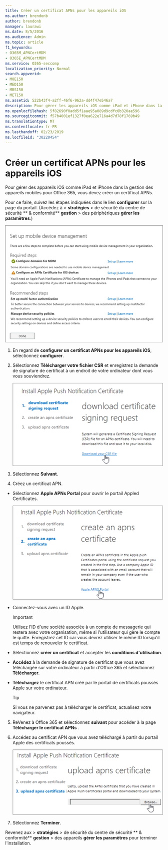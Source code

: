 ```yaml
---
title: Créer un certificat APNs pour les appareils iOS
ms.author: brendonb
author: brendonb
manager: laurawi
ms.date: 8/5/2016
ms.audience: Admin
ms.topic: article
f1_keywords:
- O365M_APNCertMDM
- O365E_APNCertMDM
ms.service: O365-seccomp
localization_priority: Normal
search.appverid:
- MOE150
- MED150
- MBS150
- MET150
ms.assetid: 522b43f4-a2ff-46f6-962a-dd4f47e546a7
description: Pour gérer les appareils iOS comme iPad et iPhone dans la gestion des appareils mobiles pour Office 365, procédez comme suit pour créer d'abord un certificat APNs.
ms.openlocfilehash: 5f82690f0add5f1aae95a089d9cdfc0b320ae596
ms.sourcegitcommit: f57b4001ef1327f0ea622e716a4d7d78f1769b49
ms.translationtype: MT
ms.contentlocale: fr-FR
ms.lasthandoff: 02/23/2019
ms.locfileid: "30220454"
---
```

# <a name="create-an-apns-certificate-for-ios-devices"></a>Créer un certificat APNs pour les appareils iOS

 Pour gérer des appareils iOS comme iPad et iPhone dans la gestion des appareils mobiles pour Office 365, vous devez créer un certificat APNs. 
  
Pour ce faire, suivez les étapes indiquées dans le lien **configurer** sur la page du portail. (Accédez à \> **stratégies** \> de sécurité du centre de sécurité ** &amp; conformité** **gestion** \> des périphériques **gérer les paramètres**.)
  
![Configurer la gestion des appareils mobiles requise et les étapes recommandées](media/d71e3c76-b6b9-4549-ade6-cbfab846d908.png)
  
1. En regard de **configurer un certificat APNs pour les appareils iOS**, sélectionnez **configurer**.
    
2. Sélectionnez **Télécharger votre fichier CSR** et enregistrez la demande de signature de certificat à un endroit de votre ordinateur dont vous vous souviendrez. 
    
    ![Boîte de dialogue installer le certificat APN](media/03aa8a24-e95c-4077-9b6b-ef76a86bafd7.png)
  
3. Sélectionnez **Suivant**.
    
4. Créez un certificat APN.
    
  - Sélectionnez **Apple APNs Portal** pour ouvrir le portail Appled Certificates. 
    
    ![Boîte de dialogue installer le certificat de notification APN avec le portail Apple APNS sélectionné](media/ce19f53c-f44a-470b-baf3-9278dfda2ba5.png)
  
  - Connectez-vous avec un ID Apple.
    
    > [!IMPORTANT]
    > Utilisez l'ID d'une société associée à un compte de messagerie qui restera avec votre organisation, même si l'utilisateur qui gère le compte le quitte. Enregistrez cet ID car vous devrez utiliser le même ID lorsqu'il est temps de renouveler le certificat. 
  
  - Sélectionnez **créer un certificat** et accepter les **conditions d'utilisation**.
    
  - **Accédez** à la demande de signature de certificat que vous avez téléchargée sur votre ordinateur à partir d'Office 365 et sélectionnez **Télécharger**.
    
  - **Téléchargez** le certificat APN créé par le portail de certificats poussés Apple sur votre ordinateur. 
    
    > [!TIP]
    > Si vous ne parvenez pas à télécharger le certificat, actualisez votre navigateur. 
  
5. ReVenez à Office 365 et sélectionnez **suivant** pour accéder à la page **Télécharger le certificat APNs** . 
    
6. Accédez au certificat APN que vous avez téléchargé à partir du portail Apple des certificats poussés.
    
    ![Cliquez sur le bouton Parcourir pour sélectionner le certificat APNS que vous avez téléchargé depuis Apple.](media/afe2849d-af23-4c55-9009-d8f25edaf6c0.png)
  
7. Sélectionnez **Terminer**.
    
Revenez aux \> **stratégies** \> de sécurité du centre de sécurité ** &amp; conformité** **gestion** \> des appareils **gérer les paramètres** pour terminer l'installation. 
  

